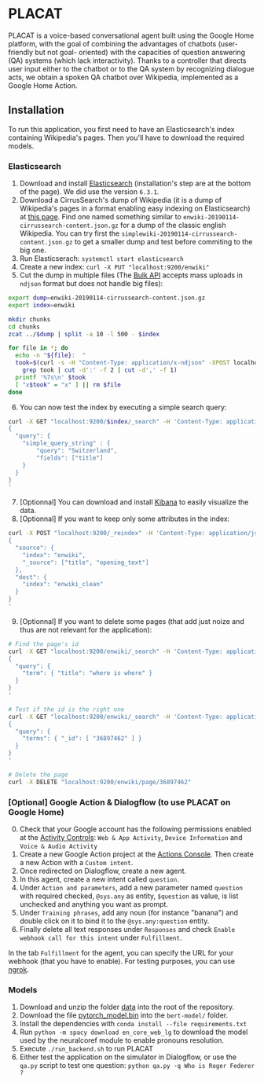 # PLACAT

PLACAT is a voice-based conversational agent built using the Google Home platform, with the goal of combining the advantages of chatbots (user-friendly but not goal- oriented) with the capacities of question answering (QA) systems (which lack interactivity). Thanks to a controller that directs user input either to the chatbot or to the QA system by recognizing dialogue acts, we obtain a spoken QA chatbot over Wikipedia, implemented as a Google Home Action.

## Installation

To run this application, you first need to have an Elasticsearch's index containing Wikipedia's pages. Then you'll have to download the required models.

### Elasticsearch

1. Download and install [Elasticsearch](https://www.elastic.co/downloads/elasticsearch) (installation's step are at the bottom of the page). We did use the version `6.3.1`.
2. Download a CirrusSearch's dump of Wikipedia (it is a dump of Wikipedia's pages in a format enabling easy indexing on Elasticsearch) at [this page](https://dumps.wikimedia.org/other/cirrussearch/current/). Find one named something similar to `enwiki-20190114-cirrussearch-content.json.gz` for a dump of the classic english Wikipedia. You can try first the `simplewiki-20190114-cirrussearch-content.json.gz` to get a smaller dump and test before commiting to the big one.
3. Run Elasticserach: `systemctl start elasticsearch`
4. Create a new index: `curl -X PUT "localhost:9200/enwiki"`
5. Cut the dump in multiple files (The [Bulk API](https://www.elastic.co/guide/en/elasticsearch/reference/6.3/docs-bulk.html) accepts mass uploads in `ndjson` format but does not handle big files):
```sh
export dump=enwiki-20190114-cirrussearch-content.json.gz
export index=enwiki

mkdir chunks
cd chunks
zcat ../$dump | split -a 10 -l 500 - $index

for file in *; do
  echo -n "${file}:  "
  took=$(curl -s -H "Content-Type: application/x-ndjson" -XPOST localhost:9200/$index/_bulk --data-binary @$file |
    grep took | cut -d':' -f 2 | cut -d',' -f 1)
  printf '%7s\n' $took
  [ "x$took" = "x" ] || rm $file
done
```
6. You can now test the index by executing a simple search query:
```sh
curl -X GET "localhost:9200/$index/_search" -H 'Content-Type: application/json' -d'
{
  "query": {
    "simple_query_string" : {
        "query": "Switzerland",
        "fields": ["title"]
    }
  }
}
'
```
7. [Optionnal] You can download and install [Kibana](https://www.elastic.co/downloads/kibana) to easily visualize the data.
8. [Optionnal] If you want to keep only some attributes in the index:
```sh
curl -X POST "localhost:9200/_reindex" -H 'Content-Type: application/json' -d'
{
  "source": {
    "index": "enwiki",
    "_source": ["title", "opening_text"]
  },
  "dest": {
    "index": "enwiki_clean"
  }
}
'
```
9. [Optionnal] If you want to delete some pages (that add just noize and thus are not relevant for the application):
```sh
# Find the page's id
curl -X GET "localhost:9200/enwiki/_search" -H 'Content-Type: application/json' -d'
{
  "query": {
    "term": { "title": "where is where" }
  }
}
'

# Test if the id is the right one
curl -X GET "localhost:9200/enwiki/_search" -H 'Content-Type: application/json' -d'
{
  "query": {
    "terms": { "_id": [ "36897462" ] }
  }
}
'

# Delete the page
curl -X DELETE "localhost:9200/enwiki/page/36897462"
```

### [Optional] Google Action & Dialogflow (to use PLACAT on Google Home)

0. Check that your Google account has the following permissions enabled at the [Activity Controls](https://myaccount.google.com/activitycontrols): `Web & App Activity`, `Device Information` and `Voice & Audio Activity`
1. Create a new Google Action project at the [Actions Console](https://console.actions.google.com/). Then create a new Action with a `Custom intent`.
2. Once redirected on Dialogflow, create a new agent.
3. In this agent, create a new intent called `question`.
4. Under `Action and parameters`, add a new parameter named `question` with required checked, `@sys.any` as entity, `$question` as value, is list unchecked and anything you want as prompt.
5. Under `Training phrases`, add any noun (for instance "banana") and double click on it to bind it to the `@sys.any:question` entity.
6. Finally delete all text responses under `Responses` and check `Enable webhook call for this intent` under `Fulfillment`.

In the tab `Fulfillment` for the agent, you can specify the URL for your webhook (that you have to enable). For testing purposes, you can use [ngrok](https://ngrok.com/).

### Models

1. Download and unzip the folder [data](https://drive.google.com/file/d/1Jk-OXLyS1RAlUquwGLEvUpACIbws5amf/view?usp=sharing) into the root of the repository.
2. Download the file [pytorch_model.bin](https://drive.google.com/file/d/1g2wl_A7qhZXZAscNgU47ism9SahrUt47/view?usp=sharing) into the `bert-model/` folder.
3. Install the dependencies with `conda install --file requirements.txt`
4. Run `python -m spacy download en_core_web_lg` to download the model used by the neuralcoref module to enable pronouns resolution.
5. Execute `./run_backend.sh` to run PLACAT
6. Either test the application on the simulator in Dialogflow, or use the `qa.py` script to test one question: `python qa.py -q Who is Roger Federer ?`
